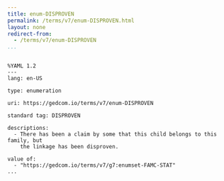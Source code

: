 ```yaml
---
title: enum-DISPROVEN
permalink: /terms/v7/enum-DISPROVEN.html
layout: none
redirect-from:
  - /terms/v7/enum-DISPROVEN
...
```


```

%YAML 1.2
---
lang: en-US

type: enumeration

uri: https://gedcom.io/terms/v7/enum-DISPROVEN

standard tag: DISPROVEN

descriptions:
  - There has been a claim by some that this child belongs to this family, but
    the linkage has been disproven.

value of:
  - "https://gedcom.io/terms/v7/g7:enumset-FAMC-STAT"
...

```
